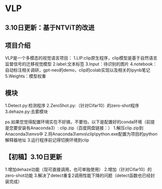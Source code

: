 # VLP
## 3.10日更新：基于NTViT的改进

## 项目介绍
VLP是一个多模态的视觉语言项目：
1.LIP:clip原生程序，clip模型是基于自然语言监督信号的迁移视觉模型
2.label:文本标签
3.Input：待识别的图片
4.notebook：自动标注相关调研，gpt-neo的demo，clip的colab实现以及相关的ipynb笔记
5.Weights：模型权重

## 模块
1.Detect.py:检测程序
2.ZeroShot.py:（针对Cifar10）的zero-shot程序
3.dehaze.py:去雾模块


ps.如果您觉得配置环境实在不好搞，不要怕，以下是配置好的conda环境（前提是您要安装有Anaconda3）:
clip.zip（百度网盘链接：）
1.解压clip.zip到Anaconda3\envs中
2.将Anaconda3\envs\clip\python.exe配置为项目的python解释器地址
3.运行程序前记得切换环境到clip

## 【初稿】3.10日更新
1.增加dehaze功能（现可直接调用，也可单独使用）
2.增加（针对Cifar10）的zero-shot功能
3.解决了detect重复2调用性能下降的问题（detect函数也已经封装完成）
